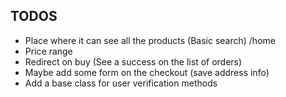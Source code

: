 ## TODOS

- Place where it can see all the products (Basic search) /home
- Price range
- Redirect on buy (See a success on the list of orders)
- Maybe add some form on the checkout (save address info)
- Add a base class for user verification methods
